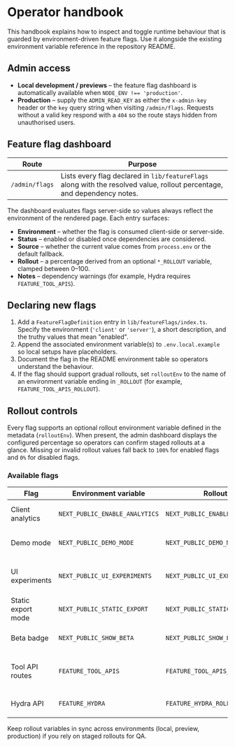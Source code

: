 # Operator handbook

This handbook explains how to inspect and toggle runtime behaviour that is guarded by environment-driven feature flags. Use it alongside the existing environment variable reference in the repository README.

## Admin access

- **Local development / previews** – the feature flag dashboard is automatically available when `NODE_ENV !== 'production'`.
- **Production** – supply the `ADMIN_READ_KEY` as either the `x-admin-key` header or the `key` query string when visiting `/admin/flags`. Requests without a valid key respond with a `404` so the route stays hidden from unauthorised users.

## Feature flag dashboard

| Route | Purpose |
| --- | --- |
| `/admin/flags` | Lists every flag declared in `lib/featureFlags` along with the resolved value, rollout percentage, and dependency notes. |

The dashboard evaluates flags server-side so values always reflect the environment of the rendered page. Each entry surfaces:

- **Environment** – whether the flag is consumed client-side or server-side.
- **Status** – enabled or disabled once dependencies are considered.
- **Source** – whether the current value comes from `process.env` or the default fallback.
- **Rollout** – a percentage derived from an optional `*_ROLLOUT` variable, clamped between 0–100.
- **Notes** – dependency warnings (for example, Hydra requires `FEATURE_TOOL_APIS`).

## Declaring new flags

1. Add a `FeatureFlagDefinition` entry in `lib/featureFlags/index.ts`. Specify the environment (`'client'` or `'server'`), a short description, and the truthy values that mean "enabled".
2. Append the associated environment variable(s) to `.env.local.example` so local setups have placeholders.
3. Document the flag in the README environment table so operators understand the behaviour.
4. If the flag should support gradual rollouts, set `rolloutEnv` to the name of an environment variable ending in `_ROLLOUT` (for example, `FEATURE_TOOL_APIS_ROLLOUT`).

## Rollout controls

Every flag supports an optional rollout environment variable defined in the metadata (`rolloutEnv`). When present, the admin dashboard displays the configured percentage so operators can confirm staged rollouts at a glance. Missing or invalid rollout values fall back to `100%` for enabled flags and `0%` for disabled flags.

### Available flags

| Flag | Environment variable | Rollout variable | Notes |
| --- | --- | --- | --- |
| Client analytics | `NEXT_PUBLIC_ENABLE_ANALYTICS` | `NEXT_PUBLIC_ENABLE_ANALYTICS_ROLLOUT` | Enables GA4 tracking wrappers. |
| Demo mode | `NEXT_PUBLIC_DEMO_MODE` | `NEXT_PUBLIC_DEMO_MODE_ROLLOUT` | Forces simulated tooling to use demo data. |
| UI experiments | `NEXT_PUBLIC_UI_EXPERIMENTS` | `NEXT_PUBLIC_UI_EXPERIMENTS_ROLLOUT` | Activates experimental window heuristics. |
| Static export mode | `NEXT_PUBLIC_STATIC_EXPORT` | `NEXT_PUBLIC_STATIC_EXPORT_ROLLOUT` | Disables live APIs during static exports. |
| Beta badge | `NEXT_PUBLIC_SHOW_BETA` | `NEXT_PUBLIC_SHOW_BETA_ROLLOUT` | Shows a beta badge when set to `1`. |
| Tool API routes | `FEATURE_TOOL_APIS` | `FEATURE_TOOL_APIS_ROLLOUT` | Unlocks all simulated offensive API routes. |
| Hydra API | `FEATURE_HYDRA` | `FEATURE_HYDRA_ROLLOUT` | Requires `FEATURE_TOOL_APIS` to run. |

Keep rollout variables in sync across environments (local, preview, production) if you rely on staged rollouts for QA.
